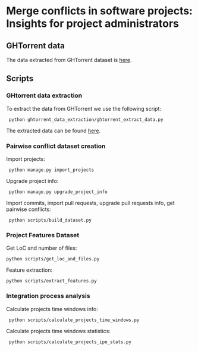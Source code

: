 # Merge conflicts in software projects: Insights for project administrators

## GHTorrent data

The data extracted from GHTorrent dataset is [here](https://github.com/aolmedo/pairwise_conflicts_dataset/tree/main/ghtorrent_data).

## Scripts

### GHtorrent data extraction

To extract the data from GHTorrent we use the following script:

     python ghtorrent_data_extraction/ghtorrent_extract_data.py

The extracted data can be found [here](https://github.com/aolmedo/pairwise_conflicts_dataset/tree/main/ghtorrent_data).

### Pairwise conflict dataset creation

Import projects:

     python manage.py import_projects

Upgrade project info:

     python manage.py upgrade_project_info

Import commits, import pull requests, upgrade pull requests info, get pairwise conflicts:

     python scripts/build_dataset.py

### Project Features Dataset

Get LoC and number of files:

    python scripts/get_loc_and_files.py

Feature extraction:

    python scripts/extract_features.py

### Integration process analysis

Calculate projects time windows info:

     python scripts/calculate_projects_time_windows.py

Calculate projects time windows statistics:

     python scripts/calculate_projects_ipe_stats.py

